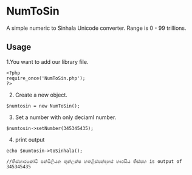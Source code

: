 # NumToSin
A simple numeric to Sinhala Unicode converter.
Range is 0 - 99 trillions.


## Usage
1.You want to add our library file.

```
<?php 
require_once('NumToSin.php');
?>
```
2. Create a new object.

```
$numtosin = new NumToSin();
```

3. Set a number with only deciaml number.
```
$numtosin->setNumber(345345435);
```

4. print output
```
echo $numtosin->toSinhala();

//තිස්හාරකෝටි පන්මිලියන තුන්ලක්ෂ හතළිස්පන්දහස් හාරසිය තිස්පහ is output of 345345435
```


